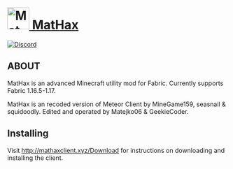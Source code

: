 # <a href="http://mathaxclient.xyz"><img src="http://mathaxclient.xyz/resources/icon/icon.png" alt="MatHax" height="50"/> MatHax</a>
[![Discord](https://img.shields.io/discord/823286525402939402?logo=discord)](https://discord.gg/h9dA5epGDx)

## ABOUT

MatHax is an advanced Minecraft utility mod for Fabric. Currently supports Fabric 1.16.5-1.17.

MatHax is an recoded version of Meteor Client by MineGame159, seasnail & squidoodly.
Edited and operated by Matejko06 & GeekieCoder.

## Installing
Visit http://mathaxclient.xyz/Download for instructions on downloading and installing the client.
